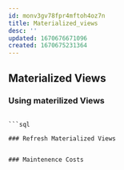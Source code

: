 ```yaml
---
id: monv3gv78fpr4mftoh4oz7n
title: Materialized_views
desc: ''
updated: 1670676671096
created: 1670675231364
---
```


## Materialized Views

### Using materilized Views

```

```sql

### Refresh Materialized Views

```

```sql

### Maintenence Costs

```

```sql
